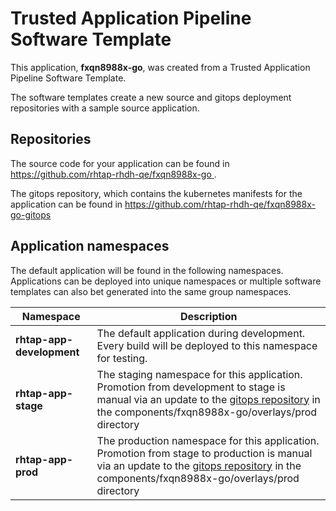 # Trusted Application Pipeline Software Template

This application, **fxqn8988x-go**, was created from a Trusted Application Pipeline Software Template.

The software templates create a new source and gitops deployment repositories with a sample source application. 

## Repositories

The source code for your application can be found in [https://github.com/rhtap-rhdh-qe/fxqn8988x-go ](https://github.com/rhtap-rhdh-qe/fxqn8988x-go ).
 
The gitops repository, which contains the kubernetes manifests for the application can be found in 
[https://github.com/rhtap-rhdh-qe/fxqn8988x-go-gitops ](https://github.com/rhtap-rhdh-qe/fxqn8988x-go-gitops ) 

## Application namespaces 

The default application will be found in the following namespaces. Applications can be deployed into unique namespaces or multiple software templates can also bet generated into the same group namespaces.  

|  Namespace   |  Description   |  
| -------- | -------- |   
| **rhtap-app-development** | The default application during development. Every build will be deployed to this namespace for testing. | 
| **rhtap-app-stage** | The staging namespace for this application. Promotion from development to stage is manual via an update to the [gitops repository](https://github.com/rhtap-rhdh-qe/fxqn8988x-go-gitops ) in the components/fxqn8988x-go/overlays/prod directory |  
| **rhtap-app-prod** | The production namespace for this application. Promotion from stage to production is manual via an update to the [gitops repository](https://github.com/rhtap-rhdh-qe/fxqn8988x-go-gitops ) in the components/fxqn8988x-go/overlays/prod directory | 